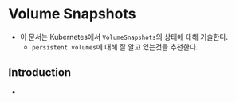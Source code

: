 # Volume Snapshots

* 이 문서는 Kubernetes에서 `VolumeSnapshots`의 상태에 대해 기술한다.
  * `persistent volumes`에 대해 잘 알고 있는것을 추천한다.

## Introduction

* 

